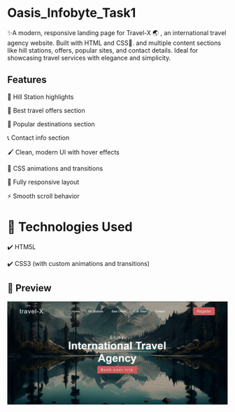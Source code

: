 # Oasis_Infobyte_Task1
✨A modern, responsive landing page for Travel-X 🌏 , an international travel agency website. Built with HTML and CSS🎨. and multiple content sections like hill stations, offers, popular sites, and contact details. Ideal for showcasing travel services with elegance and simplicity.

## Features


  🌄 Hill Station highlights
  
  💸 Best travel offers section
  
  📌 Popular destinations section
  
  📞 Contact info section
  
  🖌️ Clean, modern UI with hover effects
  
  🎨 CSS animations and transitions
  
  📱 Fully responsive layout
  
  ⚡ Smooth scroll behavior

  


 # 📌 Technologies Used
  
  ✔️ HTM5L

  ✔️ CSS3 (with custom animations and transitions)

  



   ## 📸 Preview

![Landing Page Screenshot](./screenshot.png)


   


